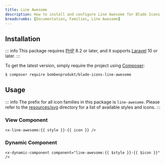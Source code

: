 ```yaml
---
title: Line Awesome
description: How to install and configure Line Awesome for Blade Icons.
breadcrumbs: [Documentation, Families, Line Awesome]
---
```


## Installation

::: info
This package requires [PHP](https://www.php.net/) 8.2 or later, and it supports [Laravel](https://laravel.com/) 10 or later.
:::

To get the latest version, simply require the project using [Composer](https://getcomposer.org/):

```bash
$ composer require bombenprodukt/blade-icons-line-awesome
```

## Usage

::: info
The prefix for all icon families in this package is `line-awesome`. Please refer to the [resources/svg](https://github.com/faustbrian/blade-icons-line-awesome/tree/main/resources/svg) directory for a list of available styles and icons.
:::

### View Component

```blade
<x-line-awesome:{{ style }}-{{ icon }} />
```

### Dynamic Component

```blade
<x-dynamic-component component="line-awesome:{{ $style }}-{{ $icon }}" />
```
